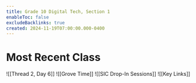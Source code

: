```yaml
---
title: Grade 10 Digital Tech, Section 1
enableToc: false
excludeBacklinks: true
created: 2024-11-19T07:00:00.000-0400
---
```

# Most Recent Class
![[Thread 2, Day 6]] 
![[Grove Time]]
![[SIC Drop-In Sessions]]
![[Key Links]]